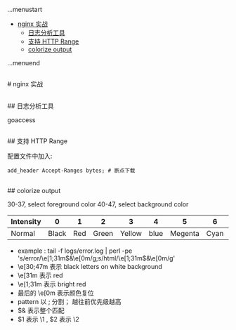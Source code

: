 ...menustart

 - [nginx 实战](#8b1ed3f8e89a45a45f67fcc9212623bf)
	 - [日志分析工具](#9f9644e514e387c31a9e7e520eec5756)
	 - [支持 HTTP Range](#6ddbbf1feb5c733b7f27c100ccb4cf0d)
	 - [colorize output](#7d8e924c3c4202c090b5a4ee59044419)

...menuend


<h2 id="8b1ed3f8e89a45a45f67fcc9212623bf"></h2>
# nginx 实战

<h2 id="9f9644e514e387c31a9e7e520eec5756"></h2>
## 日志分析工具

goaccess


<h2 id="6ddbbf1feb5c733b7f27c100ccb4cf0d"></h2>
## 支持 HTTP Range

配置文件中加入:

```
add_header Accept-Ranges bytes; # 断点下载
```


<h2 id="7d8e924c3c4202c090b5a4ee59044419"></h2>
## colorize output

30-37, select foreground color
40-47, select background color

Intensity | 0 | 1 | 2 | 3 | 4 | 5 | 6 | 7
--- | --- | --- | --- | --- | --- | --- | --- | ---
Normal | Black | Red | Green | Yellow | blue | Megenta | Cyan | White



 - example : tail -f logs/error.log | perl -pe 's/error/\e[1;31m$&\e[0m/g;s/html/\e[1;31m$&\e[0m/g'  
 - \e[30;47m 表示 black letters on white background
 - \e[31m 表示 red
 - \e[1;31m 表示 bright red
 - 最后的 \e[0m 表示颜色复位
 - pattern 以 ; 分割； 越往前优先级越高
 - $& 表示整个匹配
 - $1 表示 \1 , $2 表示 \2


